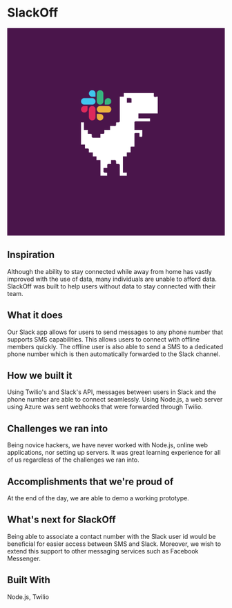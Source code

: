 # SlackOff
![Image of SlackOff](/original.png)
## Inspiration
Although the ability to stay connected while away from home has vastly improved with the use of data, many individuals are unable to afford data. SlackOff was built to help users without data to stay connected with their team.

## What it does
Our Slack app allows for users to send messages to any phone number that supports SMS capabilities. This allows users to connect with offline members quickly. The offline user is also able to send a SMS to a dedicated phone number which is then automatically forwarded to the Slack channel.

## How we built it
Using Twilio's and Slack's API, messages between users in Slack and the phone number are able to connect seamlessly. Using Node.js, a web server using Azure was sent webhooks that were forwarded through Twilio.

## Challenges we ran into
Being novice hackers, we have never worked with Node.js, online web applications, nor setting up servers. It was great learning experience for all of us regardless of the challenges we ran into.

## Accomplishments that we're proud of
At the end of the day, we are able to demo a working prototype.

## What's next for SlackOff
Being able to associate a contact number with the Slack user id would be beneficial for easier access between SMS and Slack. Moreover, we wish to extend this support to other messaging services such as Facebook Messenger.

## Built With
Node.js, Twilio
